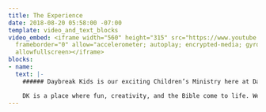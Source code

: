 ```yaml
---
title: The Experience
date: 2018-08-20 05:58:00 -07:00
template: video_and_text_blocks
video_embed: <iframe width="560" height="315" src="https://www.youtube.com/embed/KCNq6BwzN9A"
  frameborder="0" allow="accelerometer; autoplay; encrypted-media; gyroscope; picture-in-picture"
  allowfullscreen></iframe>
blocks:
- name: 
  text: |-
    ###### Daybreak Kids is our exciting Children’s Ministry here at Daybreak Church.

    DK is a place where fun, creativity, and the Bible come to life. We will provide your children with the opportunity to develop and grow spiritually in a safe environment. Kids love the hands-on activities, and multimedia teaching. Our Children’s staff and volunteers are the best and most experienced you will find. You can rest assured that your children will be loved and taken care of in a safe, secure, and exciting environment designed just for them, all while learning about Jesus!
---
```


